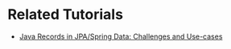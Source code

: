 # Related Tutorials

- [Java Records in JPA/Spring Data: Challenges and Use-cases](https://howtodoinjava.com/spring/java-records-with-spring-data-jpa/)